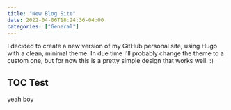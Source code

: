 ```yaml
---
title: "New Blog Site"
date: 2022-04-06T18:24:36-04:00
categories: ["General"]
---
```


I decided to create a new version of my GitHub personal site, using Hugo with a clean, minimal theme.  In due time I'll probably change the theme to a custom one, but for now this is a pretty simple design that works well. :)

## TOC Test

yeah boy